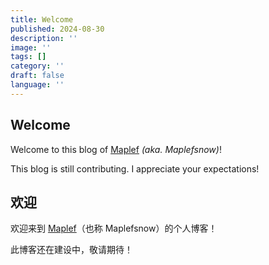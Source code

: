 ```yaml
---
title: Welcome
published: 2024-08-30
description: ''
image: ''
tags: []
category: ''
draft: false 
language: ''
---
```


## Welcome

Welcome to this blog of <u>Maplef</u> *(aka. Maplefsnow)*!

This blog is still contributing. I appreciate your expectations!

## 欢迎

欢迎来到 <u>Maplef</u>（也称 Maplefsnow）的个人博客！

此博客还在建设中，敬请期待！